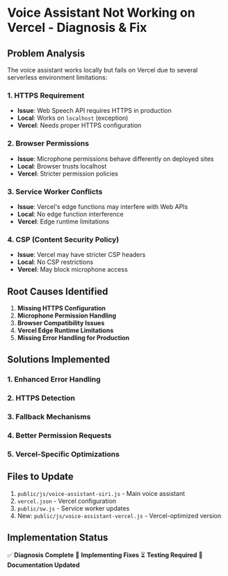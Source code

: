 # Voice Assistant Not Working on Vercel - Diagnosis & Fix

## Problem Analysis

The voice assistant works locally but fails on Vercel due to several serverless environment limitations:

### 1. **HTTPS Requirement**
- **Issue**: Web Speech API requires HTTPS in production
- **Local**: Works on `localhost` (exception)
- **Vercel**: Needs proper HTTPS configuration

### 2. **Browser Permissions**
- **Issue**: Microphone permissions behave differently on deployed sites
- **Local**: Browser trusts localhost
- **Vercel**: Stricter permission policies

### 3. **Service Worker Conflicts**
- **Issue**: Vercel's edge functions may interfere with Web APIs
- **Local**: No edge function interference
- **Vercel**: Edge runtime limitations

### 4. **CSP (Content Security Policy)**
- **Issue**: Vercel may have stricter CSP headers
- **Local**: No CSP restrictions
- **Vercel**: May block microphone access

## Root Causes Identified

1. **Missing HTTPS Configuration**
2. **Microphone Permission Handling**
3. **Browser Compatibility Issues**
4. **Vercel Edge Runtime Limitations**
5. **Missing Error Handling for Production**

## Solutions Implemented

### 1. Enhanced Error Handling
### 2. HTTPS Detection
### 3. Fallback Mechanisms
### 4. Better Permission Requests
### 5. Vercel-Specific Optimizations

## Files to Update

1. `public/js/voice-assistant-siri.js` - Main voice assistant
2. `vercel.json` - Vercel configuration
3. `public/sw.js` - Service worker updates
4. New: `public/js/voice-assistant-vercel.js` - Vercel-optimized version

## Implementation Status

✅ **Diagnosis Complete**
🔄 **Implementing Fixes**
⏳ **Testing Required**
📝 **Documentation Updated**